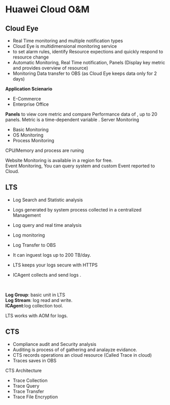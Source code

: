 # Huawei Cloud O&M 

## Cloud Eye
- Real Time monitoring and multiple notification types
- Cloud Eye is multidimensional monitoring service 
- to set alarm rules, identify Resource expections and quickly respond to resource change 
- Automatic Monitoring, Real Time notification, Panels (Display key metric and provides overview of resource) 
- Monitoring Data transfer to OBS  (as Cloud Eye keeps data only for 2 days)

**Application Scienario**
- E-Commerce 
- Enterprise Office 

**Panels** to view core metric and compare Performance data of , up to 20 panels. 
Metric is a time-dependent variable .
Server Monitoring
- Basic Monitoring
- OS Monitoring
- Process Monitoring 

CPU/Memory and process are runing <br>

Website Monitoring is available in a region for free. 
<br>
Event Monitoring, You can query system and custom Event reported to Cloud.

## LTS 
- Log Search and Statistic analysis


- Logs generated by system process collected in a centralized Management
- Log query and real time analysis 
- Log monitoring 
- Log Transfer to OBS

- It can inguest logs up to 200 TB/day.
- LTS keeps your logs secure with HTTPS 
- ICAgent collects and send logs .

<br>

**Log Group**: basic unit in LTS <br>
**Log Stream**: log read and write. <br> 
**ICAgent**:log collection tool. <br>

LTS works with AOM for logs. 



## CTS 
- Compliance audit and Security analysis
- Auditing is process of of gathering and analayze evidance.
- CTS records operations an cloud resource (Called Trace in cloud)
- Traces saves in OBS

CTS Architecture 
- Trace Collection 
- Trace Query 
- Trace Transfer 
- Trace File Encryption